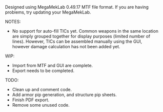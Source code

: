 Designed using MegaMekLab 0.49.17 MTF file format. If you are having problems, try updating your MegaMekLab.

NOTES:
- No support for auto-fill TICs yet. Common weapons in the same location are simply grouped together for display purposes (limited number of lines). However, TICs can be assembled manually using the GUI, however damage calculation has not been added yet.

WIP:
- Import from MTF and GUI are complete.
- Export needs to be completed.

TODO:
- Clean up and comment code.
- Add armor pip generation, and structure pip sheets.
- Finish PDF export.
- Remove some unused code.
